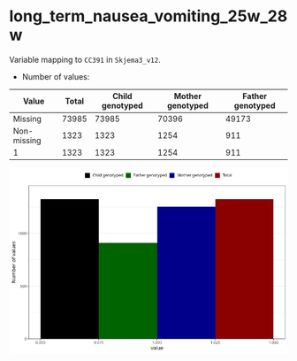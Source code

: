 # long_term_nausea_vomiting_25w_28w
Variable mapping to `CC391` in `Skjema3_v12`.
- Number of values:

| Value | Total | Child genotyped | Mother genotyped | Father genotyped |
| ----- | ----- | --------------- | ---------------- | ---------------- |
| Missing | 73985 | 73985 | 70396 | 49173 |
| Non-missing | 1323 | 1323 | 1254 | 911 |
| 1 | 1323 | 1323 | 1254 | 911 |



![](long_term_nausea_vomiting_25w_28w_n.png)



